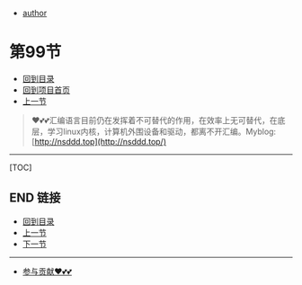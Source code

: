 + [author](https://github.com/3293172751)
# 第99节
+ [回到目录](../README.md)
+ [回到项目首页](../../README.md)
+ [上一节](98.md)
> ❤️💕💕汇编语言目前仍在发挥着不可替代的作用，在效率上无可替代，在底层，学习linux内核，计算机外围设备和驱动，都离不开汇编。Myblog:[http://nsddd.top](http://nsddd.top/)
---
[TOC]





## END 链接
+ [回到目录](../README.md)
+ [上一节](98.md)
+ [下一节](100.md)
---
+ [参与贡献❤️💕💕](https://github.com/3293172751/Block_Chain/blob/master/Git/git-contributor.md)